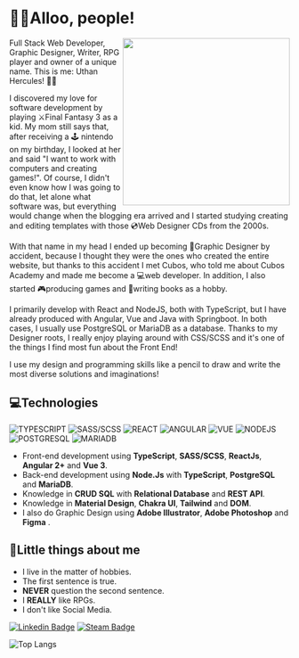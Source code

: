 <h1>👨‍💻Alloo, people!</h1>

<img src="https://i.pinimg.com/originals/f2/34/51/f2345141c173e46a710691be5d0befe8.gif" align="right" width="300" />
<p align="left">
  Full Stack Web Developer, Graphic Designer, Writer, RPG player and owner of a unique name. This is me: Uthan Hercules! 🐙💜

  I discovered my love for software development by playing ⚔️Final Fantasy 3 as a kid. My mom still says that, after receiving a 🕹️ nintendo on my birthday, I looked at her and said "I want to work with computers and creating games!". Of course, I didn't even know how I was going to do that, let alone what software was, but everything would change when the blogging era arrived and I started studying creating and editing templates with those 💿Web Designer CDs from the 2000s.

  With that name in my head I ended up becoming 🎨Graphic Designer by accident, because I thought they were the ones who created the entire website, but thanks to this accident I met Cubos, who told me about Cubos Academy and made me become a 💻web developer. In addition, I also started 🎮producing games and 📝writing books as a hobby.

  I primarily develop with React and NodeJS, both with TypeScript, but I have already produced with Angular, Vue and Java with Springboot. In both cases, I usually use PostgreSQL or MariaDB as a database. Thanks to my Designer roots, I really enjoy playing around with CSS/SCSS and it's one of the things I find most fun about the Front End!

  I use my design and programming skills like a pencil to draw and write the most diverse solutions and imaginations!
</p>
  
<h2>💻Technologies</h2>

![TYPESCRIPT](https://img.shields.io/badge/TypeScript-007ACC?style=for-the-badge&logo=typescript&logoColor=white)
![SASS/SCSS](https://img.shields.io/badge/Sass-CC6699?style=for-the-badge&logo=sass&logoColor=white)
![REACT](https://img.shields.io/badge/React-20232A?style=for-the-badge&logo=react&logoColor=61DAFB)
![ANGULAR](https://img.shields.io/badge/Angular-DD0031?style=for-the-badge&logo=angular&logoColor=white)
![VUE](https://img.shields.io/badge/Vue.js-35495E?style=for-the-badge&logo=vue.js&logoColor=4FC08D)
![NODEJS](https://img.shields.io/badge/Node.js-43853D?style=for-the-badge&logo=node.js&logoColor=white)
![POSTGRESQL](https://img.shields.io/badge/PostgreSQL-316192?style=for-the-badge&logo=postgresql&logoColor=white)
![MARIADB](https://img.shields.io/badge/MariaDB-003545?style=for-the-badge&logo=mariadb&logoColor=white)

-   Front-end development using **TypeScript**, **SASS/SCSS**, **ReactJs**, **Angular 2+** and **Vue 3**.
-   Back-end development using **Node.Js** with **TypeScript**, **PostgreSQL** and **MariaDB**.
-   Knowledge in **CRUD SQL** with **Relational Database** and **REST API**.
-   Knowledge in **Material Design**, **Chakra UI**, **Tailwind** and **DOM**.
-   I also do Graphic Design using **Adobe Illustrator**, **Adobe Photoshop** and **Figma** .

<h2>🤖Little things about me</h2>

-   I live in the matter of hobbies.
-   The first sentence is true.
-   **NEVER** question the second sentence.
-   I **REALLY** like RPGs.
-   I don't like Social Media.

[![Linkedin Badge](https://img.shields.io/badge/LinkedIn-0077B5?style=for-the-badge&logo=linkedin&logoColor=white)](https://www.linkedin.com/in/uthanh/)
[![Steam Badge](https://img.shields.io/badge/Steam-000000?style=for-the-badge&logo=steam&logoColor=white)](https://steamcommunity.com/id/kaoms/)


![Top Langs](https://github-readme-stats.vercel.app/api/top-langs/?username=uthanhercules&theme=darcula&layout=compact)
